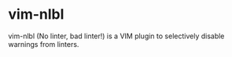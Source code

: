 vim-nlbl
========

vim-nlbl (No linter, bad linter!) is a VIM plugin to selectively disable warnings from linters.
